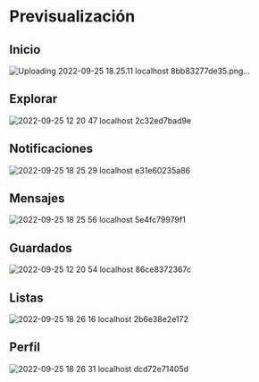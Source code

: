 


<h1> Previsualización </h1>

<h2>Inicio</h2>

![Uploading 2022-09-25 18.25.11 localhost 8bb83277de35.png…]()

<h2>Explorar</h2>

![2022-09-25 12 20 47 localhost 2c32ed7bad9e](https://user-images.githubusercontent.com/99273526/192166245-e0bc78ff-28f5-4bf0-83e9-7d1bdfa36901.png)

<h2>Notificaciones</h2>

![2022-09-25 18 25 29 localhost e31e60235a86](https://user-images.githubusercontent.com/99273526/192166316-1d062e39-ec32-40d0-99d1-d66d8938e8a6.png)

<h2>Mensajes</h2>

![2022-09-25 18 25 56 localhost 5e4fc79979f1](https://user-images.githubusercontent.com/99273526/192166329-7a8439cd-0383-46cf-9b89-df0902d24124.png)

<h2>Guardados</h2>

![2022-09-25 12 20 54 localhost 86ce8372367c](https://user-images.githubusercontent.com/99273526/192166248-2b26ede8-2539-4e3a-bd6e-b10a90b82ae0.png)

<h2>Listas</h2>

![2022-09-25 18 26 16 localhost 2b6e38e2e172](https://user-images.githubusercontent.com/99273526/192166334-826ababc-1058-4d61-b297-d2fa86fc48fc.png)

<h2>Perfil</h2>

![2022-09-25 18 26 31 localhost dcd72e71405d](https://user-images.githubusercontent.com/99273526/192166339-d55702bd-2b13-45d4-aeba-16d063b92110.png)
